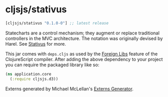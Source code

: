 # cljsjs/stativus

[](dependency)
```clojure
[cljsjs/stativus "0.1.0-0"] ;; latest release
```
[](/dependency)

Statecharts are a control mechanism; they augment or replace traditional controllers in the MVC architecture. The notation was originally devised by Harel. See [Stativus](http://stativ.us/) for more.

This jar comes with `deps.cljs` as used by the [Foreign Libs][flibs] feature
of the ClojureScript compiler. After adding the above dependency to your project
you can require the packaged library like so:

```clojure
(ns application.core
  (:require cljsjs.d3))
```

Externs generated by Michael McLellan's [Externs Generator](http://jmmk.github.io/javascript-externs-generator).


[flibs]: https://github.com/clojure/clojurescript/wiki/Packaging-Foreign-Dependencies
